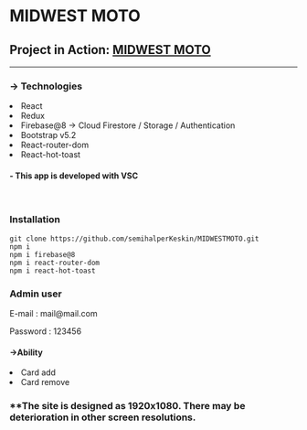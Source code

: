
<h1> MIDWEST MOTO </h1>


<h2>Project in Action: <a href="https://midwestmoto.netlify.app">MIDWEST MOTO</a></h3>

---

<h3>-> Technologies</h3>
<li> React</li>
<li> Redux</li>
<li> Firebase@8 -> Cloud Firestore / Storage / Authentication</li>
<li> Bootstrap v5.2</li>
<li> React-router-dom</li>
<li> React-hot-toast</li></ol>

<h4>- This app is developed with VSC</h4>
<br>
<h3> Installation</h3>

````
git clone https://github.com/semihalperKeskin/MIDWESTMOTO.git
npm i
npm i firebase@8
npm i react-router-dom
npm i react-hot-toast
````

<h3>Admin user</h3>
<p>E-mail : mail@mail.com</p>
<p>Password : 123456</p>

<h4>->Ability</h4>
<li>Card add</li>
<li>Card remove</li>

<h3>**The site is designed as 1920x1080. There may be deterioration in other screen resolutions.</h3>
